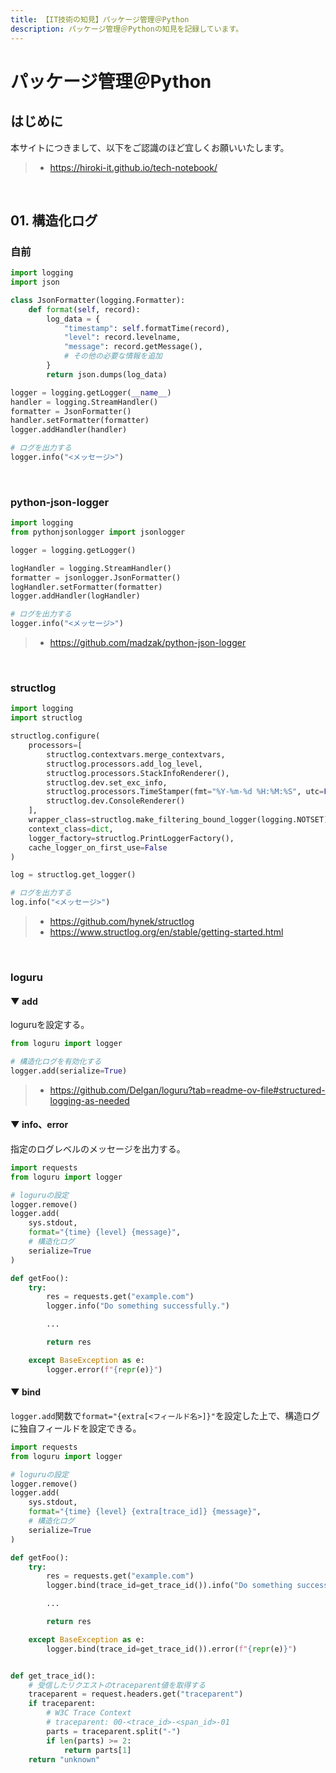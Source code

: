 ```yaml
---
title: 【IT技術の知見】パッケージ管理＠Python
description: パッケージ管理＠Pythonの知見を記録しています。
---
```


# パッケージ管理＠Python

## はじめに

本サイトにつきまして、以下をご認識のほど宜しくお願いいたします。

> - https://hiroki-it.github.io/tech-notebook/

<br>

## 01. 構造化ログ

### 自前

```python
import logging
import json

class JsonFormatter(logging.Formatter):
    def format(self, record):
        log_data = {
            "timestamp": self.formatTime(record),
            "level": record.levelname,
            "message": record.getMessage(),
            # その他の必要な情報を追加
        }
        return json.dumps(log_data)

logger = logging.getLogger(__name__)
handler = logging.StreamHandler()
formatter = JsonFormatter()
handler.setFormatter(formatter)
logger.addHandler(handler)

# ログを出力する
logger.info("<メッセージ>")
```

<br>

### python-json-logger

```python
import logging
from pythonjsonlogger import jsonlogger

logger = logging.getLogger()

logHandler = logging.StreamHandler()
formatter = jsonlogger.JsonFormatter()
logHandler.setFormatter(formatter)
logger.addHandler(logHandler)

# ログを出力する
logger.info("<メッセージ>")
```

> - https://github.com/madzak/python-json-logger

<br>

### structlog

```python
import logging
import structlog

structlog.configure(
    processors=[
        structlog.contextvars.merge_contextvars,
        structlog.processors.add_log_level,
        structlog.processors.StackInfoRenderer(),
        structlog.dev.set_exc_info,
        structlog.processors.TimeStamper(fmt="%Y-%m-%d %H:%M:%S", utc=False),
        structlog.dev.ConsoleRenderer()
    ],
    wrapper_class=structlog.make_filtering_bound_logger(logging.NOTSET),
    context_class=dict,
    logger_factory=structlog.PrintLoggerFactory(),
    cache_logger_on_first_use=False
)

log = structlog.get_logger()

# ログを出力する
log.info("<メッセージ>")
```

> - https://github.com/hynek/structlog
> - https://www.structlog.org/en/stable/getting-started.html

<br>

### loguru

#### ▼ add

loguruを設定する。

```python
from loguru import logger

# 構造化ログを有効化する
logger.add(serialize=True)
```

> - https://github.com/Delgan/loguru?tab=readme-ov-file#structured-logging-as-needed

#### ▼ info、error

指定のログレベルのメッセージを出力する。

```python
import requests
from loguru import logger

# loguruの設定
logger.remove()
logger.add(
    sys.stdout,
    format="{time} {level} {message}",
    # 構造化ログ
    serialize=True
)

def getFoo():
    try:
        res = requests.get("example.com")
        logger.info("Do something successfully.")

        ...

        return res

    except BaseException as e:
        logger.error(f"{repr(e)}")
```

#### ▼ bind

`logger.add`関数で`format="{extra[<フィールド名>]}"`を設定した上で、構造ログに独自フィールドを設定できる。

```python
import requests
from loguru import logger

# loguruの設定
logger.remove()
logger.add(
    sys.stdout,
    format="{time} {level} {extra[trace_id]} {message}",
    # 構造化ログ
    serialize=True
)

def getFoo():
    try:
        res = requests.get("example.com")
        logger.bind(trace_id=get_trace_id()).info("Do something successfully.")

        ...

        return res

    except BaseException as e:
        logger.bind(trace_id=get_trace_id()).error(f"{repr(e)}")


def get_trace_id():
    # 受信したリクエストのtraceparent値を取得する
    traceparent = request.headers.get("traceparent")
    if traceparent:
        # W3C Trace Context
        # traceparent: 00-<trace_id>-<span_id>-01
        parts = traceparent.split("-")
        if len(parts) >= 2:
            return parts[1]
    return "unknown"
```

<br>

<br>
